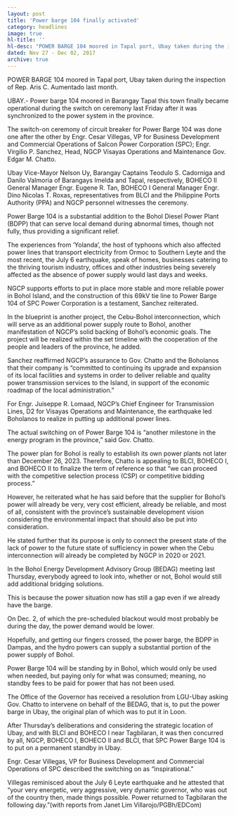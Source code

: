 ```yaml
---
layout: post
title: 'Power barge 104 finally activated'
category: headlines
image: true
hl-title: ''
hl-desc: "POWER BARGE 104 moored in Tapal port, Ubay taken during the inspection of Rep. Aris C. Aumentado last month."
dated: Nov 27 - Dec 02, 2017
archive: true
---
```


POWER BARGE 104 moored in Tapal port, Ubay taken during the inspection of Rep. Aris C. Aumentado last month.

UBAY.- Power barge 104 moored in Barangay Tapal this town finally became operational during the switch on ceremony last Friday after it was synchronized to the power system in the province.

The switch-on ceremony of circuit breaker for Power Barge 104 was done one after the other by Engr. Cesar Villegas, VP for Business Development and Commercial Operations of Salcon Power Corporation (SPC); Engr. Virgilio P. Sanchez, Head, NGCP Visayas Operations and Maintenance Gov. Edgar M. Chatto.

Ubay Vice-Mayor Nelson Uy, Barangay Captains Teodulo S. Cadorniga and Danilo Valmoria of Barangays Imelda and Tapal, respectively, BOHECO II General Manager Engr. Eugene R. Tan, BOHECO I General Manager Engr. Dino Nicolas T. Roxas, representatives from BLCI and the Philippine Ports Authority (PPA) and NGCP personnel witnesses the ceremony.

Power Barge 104 is a substantial addition to the Bohol Diesel Power Plant (BDPP) that can serve local demand during abnormal times, though not fully, thus providing a significant relief.

The experiences from ‘Yolanda’, the host of typhoons which also affected power lines that transport electricity from Ormoc to Southern Leyte and the most recent, the July 6 earthquake, speak of  homes, businesses catering to the thriving tourism industry, offices and other industries being severely affected as the absence of power supply would last days and weeks.

NGCP supports efforts to put in place more stable and more reliable power in Bohol Island, and the construction of this 69kV tie line to Power Barge 104 of SPC Power Corporation is a testament, Sanchez reiterated.

In the blueprint is another project, the Cebu-Bohol interconnection, which will serve as an additional power supply route to Bohol, another manifestation of NGCP’s solid backing of Bohol’s economic goals. 
The project will be realized within the set timeline with the cooperation of the people and leaders of the province, he added.

Sanchez reaffirmed NGCP’s assurance to Gov. Chatto and the Boholanos that their company is “committed to continuing its upgrade and expansion of its local facilities and systems in order to deliver reliable and quality power transmission services to the Island, in support of the economic roadmap of the local administration.”

For Engr. Juiseppe R. Lomaad, NGCP’s Chief Engineer for Transmission Lines, D2 for Visayas Operations and Maintenance, the earthquake led Boholanos to realize in putting up additional power lines. 

The actual switching on of Power Barge 104 is “another milestone in the energy program in the province,” said Gov. Chatto.

The power plan for Bohol is really to establish its own power plants not later than December 26, 2023.
Therefore, Chatto is appealing to BLCI, BOHECO I, and BOHECO II to finalize the term of reference so that “we can proceed with the competitive selection process (CSP) or competitive bidding process.”

However, he reiterated what he has said before that the supplier for Bohol’s power will already be very, very cost efficient, already be reliable, and most of all, consistent with the province’s sustainable development vision considering the environmental impact that should also be put into consideration.

He stated further that its purpose is only to connect the present state of the lack of power to the future state of sufficiency in power when the Cebu interconnection will already be completed by NGCP in 2020 or 2021.

In the Bohol Energy Development Advisory Group (BEDAG) meeting last Thursday, everybody agreed to look into, whether or not, Bohol would still add additional bridging solutions. 

This is because the power situation now has still a gap even if we already have the barge. 

On Dec. 2, of which the pre-scheduled blackout would most probably be during the day, the power demand would be lower. 

Hopefully, and getting our fingers crossed, the power barge, the BDPP in Dampas, and the hydro powers can supply a substantial portion of the power supply of Bohol. 

Power Barge 104 will be standing by in Bohol, which would only be used when needed, but paying only for what was consumed; meaning, no standby fees to be paid for power that has not been used. 

The Office of the Governor has received a resolution from LGU-Ubay asking Gov. Chatto to intervene on behalf of the BEDAG, that is, to put the power barge in Ubay, the original plan of which was to put it in Loon. 

After Thursday’s deliberations and considering the strategic location of Ubay, and with BLCI and BOHECO I near Tagbilaran, it was then concurred by all, NGCP, BOHECO I, BOHECO II and BLCI, that SPC Power Barge 104 is to put on a permanent standby in Ubay. 

Engr. Cesar Villegas, VP for Business Development and Commercial Operations of SPC described the switching on as “inspirational.” 

Villegas reminisced about the July 6 Leyte earthquake and he attested that “your very energetic, very aggressive, very dynamic governor, who was out of the country then, made things possible. Power returned to Tagbilaran the following day.”(with reports from Janet Lim Villarojo/PGBh/EDCom)